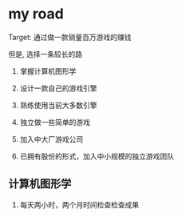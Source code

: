# my road

Target: 通过做一款销量百万游戏的赚钱

但是, 选择一条较长的路

1. 掌握计算机图形学

2. 设计一款自己的游戏引擎

3. 熟练使用当前大多数引擎

4. 独立做一些简单的游戏

5. 加入中大厂游戏公司

6. 已拥有股份的形式，加入中小规模的独立游戏团队

## 计算机图形学

1. 每天两小时，两个月时间检查检查成果
